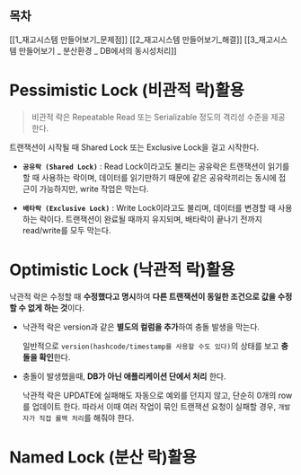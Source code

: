 ## 목차
[[1_재고시스템 만들어보기_문제점]]
[[2_재고시스템 만들어보기_해결]]
[[3_재고시스템 만들어보기 _ 분산환경 _ DB에서의 동시성처리]]
# Pessimistic Lock (비관적 락)활용
> 비관적 락은 Repeatable Read 또는 Serializable 정도의 격리성 수준을 제공한다.

트랜잭션이 시작될 때 Shared Lock 또는 Exclusive Lock을 걸고 시작한다.

- **`공유락 (Shared Lock)`** : Read Lock이라고도 불리는 공유락은 트랜잭션이 읽기를 할 때 사용하는 락이며, 데이터를 읽기만하기 때문에 같은 공유락끼리는 동시에 접근이 가능하지만, write 작업은 막는다.
    
- **`배타락 (Exclusive Lock)`** : Write Lock이라고도 불리며, 데이터를 변경할 때 사용하는 락이다. 트랜잭션이 완료될 때까지 유지되며, 배타락이 끝나기 전까지 read/write를 모두 막는다.


# Optimistic Lock (낙관적 락)활용

낙관적 락은 수정할 때 **수정했다고 명시**하여 **다른 트랜잭션이 동일한 조건으로 값을 수정할 수 없게 하는 것**이다.

- 낙관적 락은 version과 같은 **별도의 컬럼을 추가**하여 충돌 발생을 막는다.
    
    일반적으로 `version(hashcode/timestamp를 사용할 수도 있다)`의 상태를 보고 **충돌을 확인**한다.  
      
    
- 충돌이 발생했을때, **DB가 아닌 애플리케이션 단에서 처리** 한다.
    
    낙관적 락은 UPDATE에 실패해도 자동으로 예외를 던지지 않고, 단순히 0개의 row를 업데이트 한다. 따라서 이때 여러 작업이 묶인 트랜잭션 요청이 실패할 경우, `개발자가 직접 롤백 처리`를 해줘야 한다.



# Named Lock (분산 락)활용